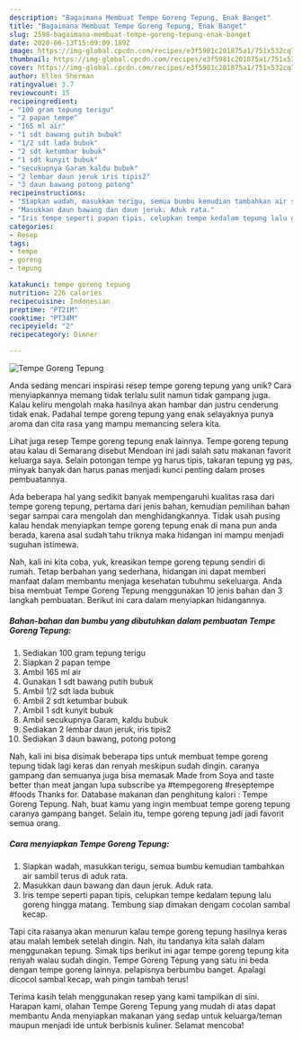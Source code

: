 ```yaml
---
description: "Bagaimana Membuat Tempe Goreng Tepung, Enak Banget"
title: "Bagaimana Membuat Tempe Goreng Tepung, Enak Banget"
slug: 2598-bagaimana-membuat-tempe-goreng-tepung-enak-banget
date: 2020-06-13T15:09:09.189Z
image: https://img-global.cpcdn.com/recipes/e3f5981c201875a1/751x532cq70/tempe-goreng-tepung-foto-resep-utama.jpg
thumbnail: https://img-global.cpcdn.com/recipes/e3f5981c201875a1/751x532cq70/tempe-goreng-tepung-foto-resep-utama.jpg
cover: https://img-global.cpcdn.com/recipes/e3f5981c201875a1/751x532cq70/tempe-goreng-tepung-foto-resep-utama.jpg
author: Ellen Sherman
ratingvalue: 3.7
reviewcount: 15
recipeingredient:
- "100 gram tepung terigu"
- "2 papan tempe"
- "165 ml air"
- "1 sdt bawang putih bubuk"
- "1/2 sdt lada bubuk"
- "2 sdt ketumbar bubuk"
- "1 sdt kunyit bubuk"
- "secukupnya Garam kaldu bubuk"
- "2 lembar daun jeruk iris tipis2"
- "3 daun bawang potong potong"
recipeinstructions:
- "Siapkan wadah, masukkan terigu, semua bumbu kemudian tambahkan air sambil terus di aduk rata."
- "Masukkan daun bawang dan daun jeruk. Aduk rata."
- "Iris tempe seperti papan tipis, celupkan tempe kedalam tepung lalu goreng hingga matang. Tembung siap dimakan dengam cocolan sambal kecap."
categories:
- Resep
tags:
- tempe
- goreng
- tepung

katakunci: tempe goreng tepung 
nutrition: 226 calories
recipecuisine: Indonesian
preptime: "PT21M"
cooktime: "PT34M"
recipeyield: "2"
recipecategory: Dinner

---
```



![Tempe Goreng Tepung](https://img-global.cpcdn.com/recipes/e3f5981c201875a1/751x532cq70/tempe-goreng-tepung-foto-resep-utama.jpg)

Anda sedang mencari inspirasi resep tempe goreng tepung yang unik? Cara menyiapkannya memang tidak terlalu sulit namun tidak gampang juga. Kalau keliru mengolah maka hasilnya akan hambar dan justru cenderung tidak enak. Padahal tempe goreng tepung yang enak selayaknya punya aroma dan cita rasa yang mampu memancing selera kita.

Lihat juga resep Tempe goreng tepung enak lainnya. Tempe goreng tepung atau kalau di Semarang disebut Mendoan ini jadi salah satu makanan favorit keluarga saya. Selain potongan tempe yg harus tipis, takaran tepung yg pas, minyak banyak dan harus panas menjadi kunci penting dalam proses pembuatannya.

Ada beberapa hal yang sedikit banyak mempengaruhi kualitas rasa dari tempe goreng tepung, pertama dari jenis bahan, kemudian pemilihan bahan segar sampai cara mengolah dan menghidangkannya. Tidak usah pusing kalau hendak menyiapkan tempe goreng tepung enak di mana pun anda berada, karena asal sudah tahu triknya maka hidangan ini mampu menjadi suguhan istimewa.


Nah, kali ini kita coba, yuk, kreasikan tempe goreng tepung sendiri di rumah. Tetap berbahan yang sederhana, hidangan ini dapat memberi manfaat dalam membantu menjaga kesehatan tubuhmu sekeluarga. Anda bisa membuat Tempe Goreng Tepung menggunakan 10 jenis bahan dan 3 langkah pembuatan. Berikut ini cara dalam menyiapkan hidangannya.

<!--inarticleads1-->

##### Bahan-bahan dan bumbu yang dibutuhkan dalam pembuatan Tempe Goreng Tepung:

1. Sediakan 100 gram tepung terigu
1. Siapkan 2 papan tempe
1. Ambil 165 ml air
1. Gunakan 1 sdt bawang putih bubuk
1. Ambil 1/2 sdt lada bubuk
1. Ambil 2 sdt ketumbar bubuk
1. Ambil 1 sdt kunyit bubuk
1. Ambil secukupnya Garam, kaldu bubuk
1. Sediakan 2 lembar daun jeruk, iris tipis2
1. Sediakan 3 daun bawang, potong potong


Nah, kali ini bisa disimak beberapa tips untuk membuat tempe goreng tepung tidak lagi keras dan renyah meskipun sudah dingin. caranya gampang dan semuanya juga bisa memasak Made from Soya and taste better than meat jangan lupa subscribe ya #tempegoreng #reseptempe #foods Thanks for. Database makanan dan penghitung kalori : Tempe Goreng Tepung. Nah, buat kamu yang ingin membuat tempe goreng tepung caranya gampang banget. Selain itu, tempe goreng tepung jadi jadi favorit semua orang. 

<!--inarticleads2-->

##### Cara menyiapkan Tempe Goreng Tepung:

1. Siapkan wadah, masukkan terigu, semua bumbu kemudian tambahkan air sambil terus di aduk rata.
1. Masukkan daun bawang dan daun jeruk. Aduk rata.
1. Iris tempe seperti papan tipis, celupkan tempe kedalam tepung lalu goreng hingga matang. Tembung siap dimakan dengam cocolan sambal kecap.


Tapi cita rasanya akan menurun kalau tempe goreng tepung hasilnya keras atau malah lembek setelah dingin. Nah, itu tandanya kita salah dalam menggunakan tepung. Simak tips berikut ini agar tempe goreng tepung kita renyah walau sudah dingin. Tempe Goreng Tepung yang satu ini beda dengan tempe goreng lainnya. pelapisnya berbumbu banget. Apalagi dicocol sambal kecap, wah pingin tambah terus! 

Terima kasih telah menggunakan resep yang kami tampilkan di sini. Harapan kami, olahan Tempe Goreng Tepung yang mudah di atas dapat membantu Anda menyiapkan makanan yang sedap untuk keluarga/teman maupun menjadi ide untuk berbisnis kuliner. Selamat mencoba!
